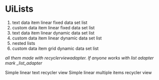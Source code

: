 # UiLists

1) text data item linear fixed data set list
2) custom data item linear fixed data set list
3) text data item linear dynamic data set list
4) custom data item linear dynamic data set list
5) nested lists
6) custom data item grid dynamic data set list

*all them made with recyclerviewadapter. If anyone works with list adapter mark _list_adapter*


Simple linear text recycler view
Simple linear multiple items recycler view
